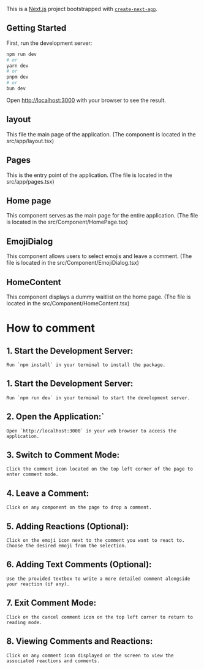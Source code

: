This is a [Next.js](https://nextjs.org/) project bootstrapped with [`create-next-app`](https://github.com/vercel/next.js/tree/canary/packages/create-next-app).

## Getting Started

First, run the development server:

```bash
npm run dev
# or
yarn dev
# or
pnpm dev
# or
bun dev
```

Open [http://localhost:3000](http://localhost:3000) with your browser to see the result.

## layout

This file the main page of the application. (The component is located in the src/app/layout.tsx)

## Pages

This is the entry point of the application. (The file is located in the src/app/pages.tsx)

## Home page

This component serves as the main page for the entire application. (The file is located in the src/Component/HomePage.tsx)

## EmojiDialog

This component allows users to select emojis and leave a comment. (The file is located in the src/Component/EmojiDialog.tsx)

## HomeContent

This component displays a dummy waitlist on the home page. (The file is located in the src/Component/HomeContent.tsx)

# How to comment

## 1. Start the Development Server:

    Run `npm install` in your terminal to install the package.

## 1. Start the Development Server:

    Run `npm run dev` in your terminal to start the development server.

## 2. Open the Application:`

    Open `http://localhost:3000` in your web browser to access the application.

## 3. Switch to Comment Mode:

    Click the comment icon located on the top left corner of the page to enter comment mode.

## 4. Leave a Comment:

    Click on any component on the page to drop a comment.

## 5. Adding Reactions (Optional):

    Click on the emoji icon next to the comment you want to react to. Choose the desired emoji from the selection.

## 6. Adding Text Comments (Optional):

    Use the provided textbox to write a more detailed comment alongside your reaction (if any).

## 7. Exit Comment Mode:

    Click on the cancel comment icon on the top left corner to return to reading mode.

## 8. Viewing Comments and Reactions:

    Click on any comment icon displayed on the screen to view the associated reactions and comments.
